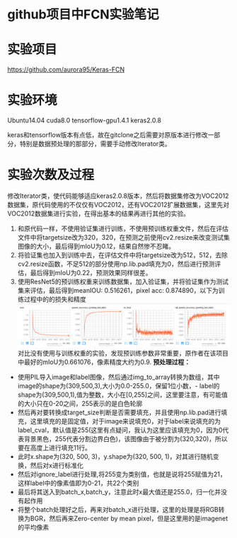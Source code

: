 # github项目中FCN实验笔记

# 实验项目
https://github.com/aurora95/Keras-FCN

# 实验环境
Ubuntu14.04
cuda8.0
tensorflow-gpu1.4.1
keras2.0.8

keras和tensorflow版本有点低，故在gitclone之后需要对原版本进行修改一部分，特别是数据预处理的那部分，需要手动修改Iterator类。
# 实验次数及过程
修改Iterator类，使代码能够适应keras2.0.8版本，然后将数据集修改为VOC2012数据集，原代码使用的不仅仅有VOC2012，还有VOC2012扩展数据集，这里先对VOC2012数据集进行实验，在得出基本的结果再进行其他的实验。
1. 和原代码一样，不使用验证集进行训练，不使用预训练权重文件，然后在评估文件中将targetsize改为320，320，在预测之前使用cv2.resize来改变测试集图像的大小，最后得到mIoU为0.12，结果自然惨不忍睹。
2. 将验证集也加入到训练中去，在评估文件中将targetsize改为512，512，去除cv2.resize函数，不足512的部分使用np.lib.pad填充为0，然后进行预测评估，最后得到mIoU为0.22，预测效果同样很差。
3. 使用ResNet5的预训练权重来训练数据集，加入验证集，并将验证集作为测试集来评估，最后得到meanIOU: 0.516261，pixel acc: 0.874890，以下为训练过程中的的损失和精度
   ![训练过程的损失和精度](./image/2020-01-02-09-39-15.png)
对比没有使用与训练权重的实验，发现预训练参数非常重要，原作者在该项目中最好的mIoU为0.661076，像素精度大约为0.9.
**预处理过程：**
- 使用PIL导入image和label图像，然后通过img_to_array转换为数组，其中image的shape为(309,500,3),大小为0.0-255.0，保留1位小数，- label的shape为(309,500,1),值为整数，大小在[0,255]之间，这里要注意，有可能值的大小只在0-20之间，255表示的是白色轮廓
- 然后再对要转换成target_size判断是否需要填充，并且使用np.lib.pad进行填充，这里填充的是固定值，对于image来说填充0，对于label来说填充的为label_cval，默认值是255(这里有点疑问，我认为这里应该填充为0，因为0代表背景黑色，255代表分割边界白色)，该图像由于被分割为(320,320)，所以要在高度上进行填充11行。
- 此时x.shape为(320, 500, 3)，y.shape为(320, 500, 1)，对其进行随机变换，然后对x进行标准化
- 然后对ignore_label进行处理,将255变为类别值，也就是说将255赋值为21，这样label中的像素值即为0-21，共22个类别
- 最后将其送入到batch_x,batch_y，注意此时x最大值还是255.0，归一化并没有起作用
- 将整个batch处理好之后，再来对batch_x进行处理，这里的处理是将RGB转换为BGR，然后再来Zero-center by mean pixel，但是这里用的是imagenet的平均像素